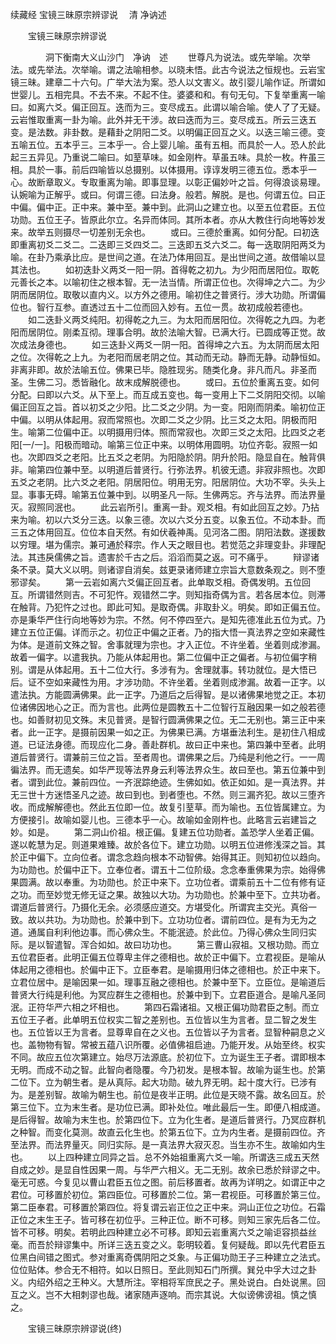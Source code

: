 续藏经   宝镜三昧原宗辨谬说
　清 净讷述
　　 

　　宝镜三昧原宗辨谬说

　　　　洞下衡南大义山沙门　净讷　述
　　世尊凡为说法。或先举喻。次举法。或先举法。次举喻。谓之法喻相参。以晓未悟。此古今说法之恒规也。云岩宝镜三昧。建章二十六句。广举大法为案。恐人以文害义。故引婴儿喻作证。所谓如世婴儿。五相完具。不去不来。不起不住。婆婆和和。有句无句。下复举重离一喻曰。如离六爻。偏正回互。迭而为三。变尽成五。此谓以喻合喻。使人了了无疑。云岩惟取重离一卦为喻。此外并无干涉。故曰迭而为三。变尽成五。所云三迭五变。是法数。非卦数。是藉卦之阴阳二爻。以明偏正回互之义。以迭三喻三德。变五喻五位。五本乎三。三本乎一。合上婴儿喻。虽有五相。而具於一人。恐人於此起三五异见。乃重说二喻曰。如荎草味。如金刚杵。草虽五味。具於一枚。杵虽三相。具於一事。前后四喻皆以总摄别。以体摄用。谆谆发明三德五位。悉本乎一心。故断章取义。专取重离为喻。即事显理。以彰正偏妙叶之旨。何得浪谈易理。认婉喻为正解乎。或曰。何谓三德。曰法身。般若。解脱。是也。何谓五位。曰正中偏。偏中正。正中来。兼中至。兼中到。此洞山之建立也。以至五位君臣。五位功勋。五位王子。皆原此尔立。名异而体同。其所本者。亦从大教住行向地等妙发来。故举五则摄尽一切差别无余也。
　　或曰。三德於重离。如何分配。曰初迭即重离初爻二爻二。二迭即三爻四爻二。三迭即五爻六爻二。每一迭取阴阳两爻为喻。在卦乃乘承比应。是世间之道。在法乃体用回互。是出世间之道。故借喻以显其法也。
　　如初迭卦义两爻一阳一阴。首得乾之初九。为少阳而居阳位。取乾元善长之本。以喻初住之根本智。无一法当情。所谓正位也。次得坤之六二。为少阴而居阴位。取敬以直内义。以方外之德用。喻初住之普贤行。涉大功勋。所谓偏位也。智行互参。直透过五十二位而回入妙有。五位一贯。故初成般若德也。
　　如二迭卦义两爻纯阳。初得乾之九三。为太阳而居阳位。次得乾之九四。为老阳而居阴位。刚柔互彻。理事合明。故於法喻大智。已满大行。已圆成等正觉。故次成法身德也。
　　如三迭卦义两爻一阴一阳。首得坤之六五。为太阴而居太阳之位。次得乾之上九。为老阳而居老阴之位。其动而无动。静而无静。动静恒如。非离非即。故於法喻五位。佛果已毕。隐胜现劣。随类化身。非凡而凡。非圣而圣。生佛二习。悉皆融化。故末成解脱德也。
　　或曰。五位於重离五变。如何分配。曰即以六爻。从下至上。而互成五变也。每一变用上下二爻阴阳交彻。以喻偏正回互之旨。首以初爻之少阳。比二爻之少阴。为一变。阳刚而阴柔。喻初位正中偏。以明从体起用。寂而常照也。次即二爻之少阴。比三爻之太阳。阴极而阳生。喻第二位偏中正。以明摄用归体。照而常寂也。次即三爻之太阳。比四爻之老阳[一/一]。阳极而暗动。喻第三位正中来。以明体用圆明。功位齐彰。寂照一如也。次即四爻之老阳。比五爻之老阴。为阳隐於阴。阴升於阳。隐显自在。触背俱非。喻第四位兼中至。以明道后普贤行。行弥法界。机彼无遗。非寂非照也。次即五爻之老阴。比六爻之老阳。阴居阳位。明用无穷。阳居阴位。大功不宰。头头上显。事事无碍。喻第五位兼中到。以明圣凡一际。生佛两忘。齐与法界。而法界量灭。寂照同泯也。
　　此云岩所引。重离一卦。观爻相。有如此回互之妙。乃拈来为喻。初以六爻分三迭。以象三德。次以六爻分五变。以象五位。不动本卦。而三五之体用回互。位位本自天然。有如伏羲神禹。见河洛二图。阴阳法数。遂援数以穷理。堪为儒宗。兼可通於释宗。作人天之眼目也。若觉范之非理变卦。非理配法。其违戾儒佛之旨。遗害於千古之后。滔滔而莫之返。可不痛乎。
　　辩谬诸条不录。莫大义以明。则诸谬自消矣。兹更录诸师建立宗旨大意数条观之。则不堕邪谬矣。
　　第一云岩如离六爻偏正回互者。此单取爻相。奇偶发明。五位回互。所谓错然则吉。不可犯忤。观错然二字。则知指奇偶为言。若各居本位。则滞在触背。乃犯忤之过也。即此可知。是取奇偶。非取卦义。明矣。即如正偏五位。亦是秉华严住行向地等妙为宗。不然。何不停四至六。是知先德准此五位为式。乃建立五位正偏。详而示之。初位正中偏之正者。乃的指大悟一真法界之空如来藏性为体。是道前文殊之智。舍事就理为宗也。才入正位。不许坐着。坐着则成渗漏。故着一偏字。以遣我执。乃能从体起用也。第二位偏中正之偏者。与初位偏字稍别。谓是从体起用。五十二位大行。多涉有为。舍理就事。转功就位。是大悟已后。证不空如来藏性为用。才涉功勋。不许坐着。坐着则成渗漏。故着一正字。以遣法执。方能圆满佛果。此一正字。乃道后之后得智。是以诸佛果地觉之正。本初位诸佛因地心之正。而为言也。此两位是圆教五十二位智行互融因果一如之般若德也。如善财初见文殊。末见普贤。是智行圆满佛果之位。无二无别也。第三正中来者。此一正字。是摄前因果一如之正。为佛果已满。方堪垂法利生。是初住八相成道。已证法身德。而现应化二身。善赴群机。故曰正中来也。第四兼中至者。此明道后普贤行。谓兼前三位之旨。至者周也。谓佛果之后。乃纯是利他之行。一一周徧法界。而无遗矣。如华严现等法界身云利等法界众生。故曰至也。第五位兼中到者。谓到此位。兼前四位。一齐泯踪绝迹。生佛如如。依正如如。是一真法界。并无三世十方迷悟圣凡之迹。故曰到也。到者堕也。不然。则三漏齐犯。故以三堕齐收。而成解解德也。然此五位即一位。故复引荎草。而为喻也。五位皆属建立。为方便接引。故喻如婴儿也。三德本乎一心。故喻如金刚杵也。此略言云岩建旨之妙。如是。
　　第二洞山价祖。根正偏。复建五位功勋者。盖恐学人坐着正偏。遂以乾慧为足。则道果难臻。故於各位下。建立功勋。以明五位进修浅深之旨。其於正中偏下。立向位者。谓念念趋向根本不动智佛。始得其正。则知初位以趋向。为功勋也。於偏中正下。立奉位者。谓五十二位阶级。念念奉重佛果为宗。始得佛果圆满。故以奉重。为功勋也。於正中来下。立功位者。谓乘前五十二位有修有证之功。而至妙觉无修无证之果。故独以大功。为功勋也。於兼中至下。立共功者。谓道后普贤行。乃摄化无余。必须感应道交。方堪受化。所谓宾主交光。真俗一致。故以共功。为功勋也。於兼中到下。立功功位者。谓前四位。是有为无为之道。通属自利利他边事。而心佛众生。不能泯迹。於此位。乃得心佛众生同归实际。是以智遣智。浑合如如。故曰功功也。
　　第三曹山寂祖。又根功勋。而立五位君臣者。此明正偏五位尊卑主伴之德相也。故於正中偏下。立君视臣。是喻从体起用之德相也。於偏中正下。立臣奉君。是喻摄用归体之德相也。於正中来下。立君位居中。是喻因果一如。理事互融之德相也。於兼中至下。立臣位。是喻道后普贤大行纯是利他。为冥应群生之德相也。於兼中到下。立君臣道合。是喻凡圣同泯。正符华严六相之坏相也。
　　第四石霜诸祖。又根正偏功勋君臣之制。而立五位王子者。此单明五位权实二智之差别也。五位皆以生为言者。显二智之发生也。五位皆以王为言者。显尊卑自在之义也。五位皆以子为言者。显智种嗣息之义也。盖物物有智。常被五蕴八识所覆。必值佛祖启迪。乃能开发。从始至终。权实不同。故应五位次第建立。始尽万法源底。於初位下。立为诞生王子者。谓即根本无明。而成不动之智。此智向者隐覆。今乃初发。是根本智。故喻为诞生也。於第二位下。立为朝生者。是从真际。起大功勋。破九界无明。起十度大行。已涉有为。是差别智。故喻为朝生也。前位是夜半正明。此位是天晓不露。故名回互。於第三位下。立为末生者。是功位已满。即补处位。唯此最后一生。即便八相成道。是后得智。故喻为末生也。於第四位下。立为化生者。是道后普贤行。乃冥应群机之种智。而变化莫测。故直云化生也。於第五位下。立为内生者。是摄前四位。齐至法界。而法界量灭。同归实际。是一真法界大寂灭忍。当生亦不生。故喻如内生也。
　　以上四种建立同异之旨。总不外始祖重离六爻一喻。所谓迭三成五天然自成之妙。是显自性因果一周。与华严六相义。无二无别。故余已悉於辩谬之中。毫无可惑。今复见以曹山君臣五位之图。前后移置者。故再为详明之。如谓正中之君位。可移置於初位。第四臣位。可移置於二位。第一君视臣。可移置於第三位。第二臣奉君。可移置於第四位。将复谓云岩正位之正中来。洞山正位之功位。石霜正位之末生王子。皆可移在初位乎。三种正位。断不可移。则知三家先后各二位。皆不可移。明矣。若明此四种建立必不可移。即知云岩重离六爻之喻讵容损益丝毫。而吾於辩谬集中。所详三迭五变之义。彰明较着。复何疑哉。即以先代君臣五位黑白间错之图式。参对重离奇偶阴阳之爻象。与正偏功勋王子三种建立之法式。位位贴体。参合无不相符。如以日照日。至此则知石门所撰。巽兑中孚大过之卦义。内绍外绍之王种义。大慧所注。宰相将军庶民之子。黑处说白。白处说黑。回互之义。岂不大相刺谬也哉。诸家随声逐响。而宗其说。大似谤佛谤祖。慎之慎之。

　　宝镜三昧原宗辨谬说(终)

